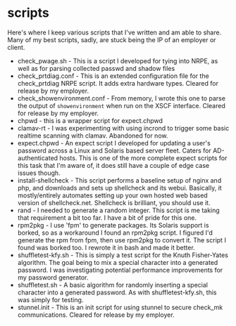 scripts
=======

Here's where I keep various scripts that I've written and am able to share.  Many of my best scripts, sadly, are stuck being the IP of an employer or client.

* check_pwage.sh - This is a script I developed for tying into NRPE, as well as for parsing collected passwd and shadow files
* check_prtdiag.conf - This is an extended configuration file for the check_prtdiag NRPE script.  It adds extra hardware types.  Cleared for release by my employer.
* check_showenvironment.conf - From memory, I wrote this one to parse the output of `showenvironment` when run on the XSCF interface.  Cleared for release by my employer.
* chpwd - this is a wrapper script for expect.chpwd
* clamav-rt - I was experimenting with using incrond to trigger some basic realtime scanning with clamav.  Abandoned for now.
* expect.chpwd - An expect script I developed for updating a user's password across a Linux and Solaris based server fleet.  Caters for AD-authenticated hosts.  This is one of the more complete expect scripts for this task that I'm aware of, it does still have a couple of edge case issues though.
* install-shellcheck - This script performs a baseline setup of nginx and php, and downloads and sets up shellcheck and its webui.  Basically, it mostly/entirely automates setting up your own hosted web based version of shellcheck.net.  Shellcheck is brilliant, you should use it.
* rand - I needed to generate a random integer.  This script is me taking that requirement a bit too far.  I have a bit of pride for this one.
* rpm2pkg - I use 'fpm' to generate packages.  Its Solaris support is borked, so as a workaround I found an rpm2pkg script.  I figured I'd generate the rpm from fpm, then use rpm2pkg to convert it.  The script I found was borked too.  I rewrote it in bash and made it better.
* shuffletest-kfy.sh - This is simply a test script for the Knuth Fisher-Yates algorithm.  The goal being to mix a special character into a generated password.  I was investigating potential performance improvements for my password generator.
* shuffletest.sh - A basic algorithm for randomly inserting a special character into a generated password.  As with shuffletest-kfy.sh, this was simply for testing.
* stunnel.init - This is an init script for using stunnel to secure check_mk communications.  Cleared for release by my employer.
